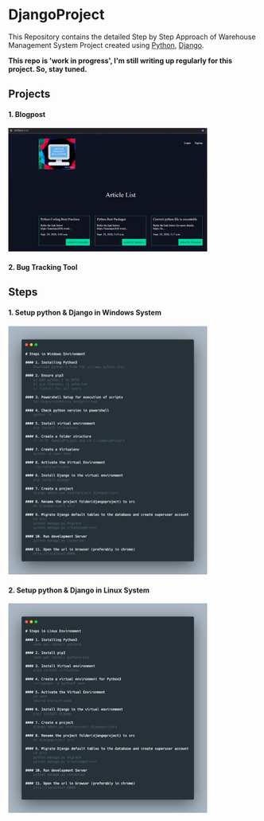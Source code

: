 # DjangoProject

This Repository contains the detailed Step by Step Approach of Warehouse Management System Project created using [Python](https://www.python.org/), [Django](https://www.djangoproject.com/).

**This repo is 'work in progress', I'm still writing up regularly for this project. So, stay tuned.**

## Projects

#### 1. Blogpost
<img src="images/Homepage.png" width="400">

#### 2. Bug Tracking Tool

## Steps
#### 1. Setup python & Django in Windows System
<!---![](/images/WindowsSteps.png) -->
<img src="images/WindowsSteps.png" width="400">

#### 2. Setup python & Django in Linux System
<!---![](/images/carbon.png) -->
<img src="images/carbon.png" width="400">
